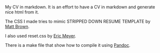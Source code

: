 My CV in markdown. It is an effort to have a CV in markdown and generate nice html from it.

The CSS I made tries to mimic STRIPPED DOWN RESUME TEMPLATE by [Matt Brown](http://thingsthatarebrown.com/). 

I also used reset.css by [Eric Meyer](http://meyerweb.com/eric/tools/css/reset/).

There is a make file that show how to compile it using [Pandoc](http://johnmacfarlane.net/pandoc/).

